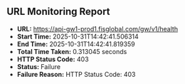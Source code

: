## URL Monitoring Report

- **URL:** https://api-gw1-prod1.fisglobal.com/gw/v1/health
- **Start Time:** 2025-10-31T14:42:41.506314
- **End Time:** 2025-10-31T14:42:41.819359
- **Total Time Taken:** 0.313045 seconds
- **HTTP Status Code:** 403
- **Status:** Failure
- **Failure Reason:** HTTP Status Code: 403
